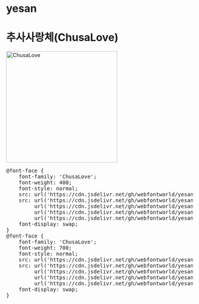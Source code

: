 # yesan

# 추사사랑체(ChusaLove)

<a href="https://wess.tistory.com" target="_blank">
    <img src="https://webfontworld.github.io/yesan/ChusaLove.jpg" alt="ChusaLove" style="width:300px">
</a>
<pre>
@font-face {
    font-family: 'ChusaLove';
    font-weight: 400;
    font-style: normal;
    src: url('https://cdn.jsdelivr.net/gh/webfontworld/yesan/ChusaLove.eot');
    src: url('https://cdn.jsdelivr.net/gh/webfontworld/yesan/ChusaLove.eot?#iefix') format('embedded-opentype'),
         url('https://cdn.jsdelivr.net/gh/webfontworld/yesan/ChusaLove.woff2') format('woff2'),
         url('https://cdn.jsdelivr.net/gh/webfontworld/yesan/ChusaLove.woff') format('woff'),
         url('https://cdn.jsdelivr.net/gh/webfontworld/yesan/ChusaLove.ttf') format("truetype");
    font-display: swap;
}
@font-face {
    font-family: 'ChusaLove';
    font-weight: 700;
    font-style: normal;
    src: url('https://cdn.jsdelivr.net/gh/webfontworld/yesan/ChusaLoveBold.eot');
    src: url('https://cdn.jsdelivr.net/gh/webfontworld/yesan/ChusaLoveBold.eot?#iefix') format('embedded-opentype'),
         url('https://cdn.jsdelivr.net/gh/webfontworld/yesan/ChusaLoveBold.woff2') format('woff2'),
         url('https://cdn.jsdelivr.net/gh/webfontworld/yesan/ChusaLoveBold.woff') format('woff'),
         url('https://cdn.jsdelivr.net/gh/webfontworld/yesan/ChusaLoveBold.ttf') format("truetype");
    font-display: swap;
}
</pre>
